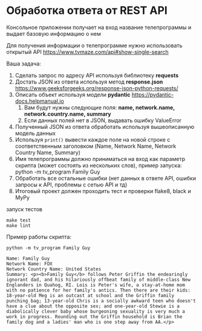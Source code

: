 # Обработка ответа от REST API

Консольное приложении получает на вход название телепрограммы и выдает базовую информацию о нем

Для получения информации о телепрограмме нужно использовать открытый API https://www.tvmaze.com/api#show-single-search

Ваша задача:

1. Сделать запрос по адресу API используя библиотеку **requests**
2. Достать JSON из ответа используя метод **response.json** https://www.geeksforgeeks.org/response-json-python-requests/
3. Описать объект используя модели **pydantic** https://pydantic-docs.helpmanual.io
    1. Вам будут нужны следующие поля: **name, network.name, network.country.name, summary**
    2. Если данных полей нет в JSON, выдавать ошибку ValueError
4. Полученный JSON из ответа обработать используя вышеописанную модель данных
5. Используя `print()` вывести каждое поле на новой строке с соответственным заголовком (Name, Network Name, Network
   Country Name, Summary)
6. Имя телепрограммы должно приниматься на вход как параметр скрипта (может состоять из нескольких слов), пример
   запуска: python -m tv_program Family Guy
7. Обработать все остальные ошибки (нет данных в ответе API, ошибки запросы к API, проблемы с сетью API и тд)
8. Итоговый проект должен проходить тест и проверки flake8, black и MyPy

запуск тестов

```
make test
make lint
```

Пример работы скрипта:

```
python -m tv_program Family Guy

Name: Family Guy
Network Name: FOX
Network Country Name: United States
Summary: <p><b>Family Guy</b> follows Peter Griffin the endearingly ignorant dad, and his hilariously offbeat family of middle-class New Englanders in Quahog, RI. Lois is Peter's wife, a stay-at-home mom with no patience for her family's antics. Then there are their kids: 18-year-old Meg is an outcast at school and the Griffin family punching bag; 13-year-old Chris is a socially awkward teen who doesn't have a clue about the opposite sex; and one-year-old Stewie is a diabolically clever baby whose burgeoning sexuality is very much a work in progress. Rounding out the Griffin household is Brian the family dog and a ladies' man who is one step away from AA.</p>
```


